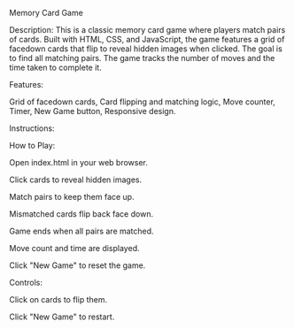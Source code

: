 Memory Card Game

Description:
This is a classic memory card game where players match pairs of cards. Built with HTML, CSS, and JavaScript, the game features a grid of facedown cards that flip to reveal hidden images when clicked. The goal is to find all matching pairs. The game tracks the number of moves and the time taken to complete it.

Features:

Grid of facedown cards,
 Card flipping and matching logic,
 Move counter,
 Timer,
 New Game button,
 Responsive design.

Instructions:

How to Play:

Open index.html in your web browser.

Click cards to reveal hidden images.

Match pairs to keep them face up.

Mismatched cards flip back face down.

Game ends when all pairs are matched.

Move count and time are displayed.

Click "New Game" to reset the game.


Controls:

Click on cards to flip them.

Click "New Game" to restart.

